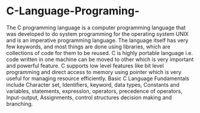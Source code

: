 # C-Language-Programing-
The C programming language is a computer programming language that was developed to do system programming for the operating system UNIX and is an imperative programming language.
The language itself has very few keywords, and most things are done using libraries, which are collections of code for them to be reused.
C is highly portable language i.e. code written in one machine can be moved to other which is very important and powerful feature. 
C supports low level features like bit level programming and direct access to memory using pointer which is very useful for managing resource efficiently.
Basic C Language Fundamentals include Character set, Identifiers, keyword, data types,
Constants and variables, statements, expression, operators, precedence of operators, Input-output, Assignments, control structures decision making and branching.
